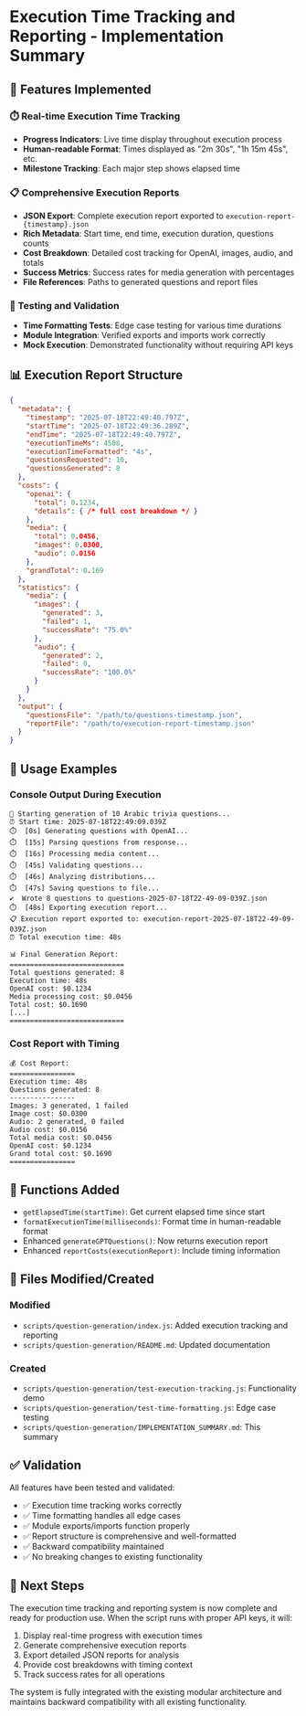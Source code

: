 # Execution Time Tracking and Reporting - Implementation Summary

## 🎯 Features Implemented

### ⏱️ Real-time Execution Time Tracking
- **Progress Indicators**: Live time display throughout execution process
- **Human-readable Format**: Times displayed as "2m 30s", "1h 15m 45s", etc.
- **Milestone Tracking**: Each major step shows elapsed time

### 📋 Comprehensive Execution Reports
- **JSON Export**: Complete execution report exported to `execution-report-{timestamp}.json`
- **Rich Metadata**: Start time, end time, execution duration, questions counts
- **Cost Breakdown**: Detailed cost tracking for OpenAI, images, audio, and totals
- **Success Metrics**: Success rates for media generation with percentages
- **File References**: Paths to generated questions and report files

### 🧪 Testing and Validation
- **Time Formatting Tests**: Edge case testing for various time durations
- **Module Integration**: Verified exports and imports work correctly
- **Mock Execution**: Demonstrated functionality without requiring API keys

## 📊 Execution Report Structure

```json
{
  "metadata": {
    "timestamp": "2025-07-18T22:49:40.797Z",
    "startTime": "2025-07-18T22:49:36.289Z",
    "endTime": "2025-07-18T22:49:40.797Z",
    "executionTimeMs": 4508,
    "executionTimeFormatted": "4s",
    "questionsRequested": 10,
    "questionsGenerated": 8
  },
  "costs": {
    "openai": {
      "total": 0.1234,
      "details": { /* full cost breakdown */ }
    },
    "media": {
      "total": 0.0456,
      "images": 0.0300,
      "audio": 0.0156
    },
    "grandTotal": 0.169
  },
  "statistics": {
    "media": {
      "images": {
        "generated": 3,
        "failed": 1,
        "successRate": "75.0%"
      },
      "audio": {
        "generated": 2,
        "failed": 0,
        "successRate": "100.0%"
      }
    }
  },
  "output": {
    "questionsFile": "/path/to/questions-timestamp.json",
    "reportFile": "/path/to/execution-report-timestamp.json"
  }
}
```

## 🚀 Usage Examples

### Console Output During Execution
```
🚀 Starting generation of 10 Arabic trivia questions...
⏰ Start time: 2025-07-18T22:49:09.039Z
⏱️  [0s] Generating questions with OpenAI...
⏱️  [15s] Parsing questions from response...
⏱️  [16s] Processing media content...
⏱️  [45s] Validating questions...
⏱️  [46s] Analyzing distributions...
⏱️  [47s] Saving questions to file...
✔️  Wrote 8 questions to questions-2025-07-18T22-49-09-039Z.json
⏱️  [48s] Exporting execution report...
📋 Execution report exported to: execution-report-2025-07-18T22-49-09-039Z.json
⏰ Total execution time: 48s

📊 Final Generation Report:
============================
Total questions generated: 8
Execution time: 48s
OpenAI cost: $0.1234
Media processing cost: $0.0456
Total cost: $0.1690
[...]
============================
```

### Cost Report with Timing
```
💰 Cost Report:
================
Execution time: 48s
Questions generated: 8
----------------
Images: 3 generated, 1 failed
Image cost: $0.0300
Audio: 2 generated, 0 failed
Audio cost: $0.0156
Total media cost: $0.0456
OpenAI cost: $0.1234
Grand total cost: $0.1690
================
```

## 🔧 Functions Added

- `getElapsedTime(startTime)`: Get current elapsed time since start
- `formatExecutionTime(milliseconds)`: Format time in human-readable format
- Enhanced `generateGPTQuestions()`: Now returns execution report
- Enhanced `reportCosts(executionReport)`: Include timing information

## 📁 Files Modified/Created

### Modified
- `scripts/question-generation/index.js`: Added execution tracking and reporting
- `scripts/question-generation/README.md`: Updated documentation

### Created
- `scripts/question-generation/test-execution-tracking.js`: Functionality demo
- `scripts/question-generation/test-time-formatting.js`: Edge case testing
- `scripts/question-generation/IMPLEMENTATION_SUMMARY.md`: This summary

## ✅ Validation

All features have been tested and validated:
- ✅ Execution time tracking works correctly
- ✅ Time formatting handles all edge cases
- ✅ Module exports/imports function properly
- ✅ Report structure is comprehensive and well-formatted
- ✅ Backward compatibility maintained
- ✅ No breaking changes to existing functionality

## 🎯 Next Steps

The execution time tracking and reporting system is now complete and ready for production use. When the script runs with proper API keys, it will:

1. Display real-time progress with execution times
2. Generate comprehensive execution reports
3. Export detailed JSON reports for analysis
4. Provide cost breakdowns with timing context
5. Track success rates for all operations

The system is fully integrated with the existing modular architecture and maintains backward compatibility with all existing functionality.
